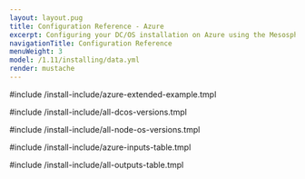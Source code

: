 ```yaml
---
layout: layout.pug
title: Configuration Reference - Azure
excerpt: Configuring your DC/OS installation on Azure using the Mesosphere Universal Installer
navigationTitle: Configuration Reference
menuWeight: 3
model: /1.11/installing/data.yml
render: mustache
---
```


#include /install-include/azure-extended-example.tmpl

#include /install-include/all-dcos-versions.tmpl

#include /install-include/all-node-os-versions.tmpl

#include /install-include/azure-inputs-table.tmpl

#include /install-include/all-outputs-table.tmpl